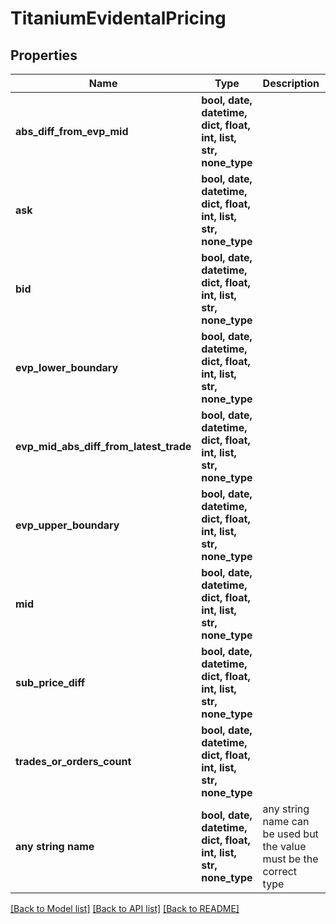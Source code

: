 # TitaniumEvidentalPricing


## Properties
Name | Type | Description | Notes
------------ | ------------- | ------------- | -------------
**abs_diff_from_evp_mid** | **bool, date, datetime, dict, float, int, list, str, none_type** |  | [optional] 
**ask** | **bool, date, datetime, dict, float, int, list, str, none_type** |  | [optional] 
**bid** | **bool, date, datetime, dict, float, int, list, str, none_type** |  | [optional] 
**evp_lower_boundary** | **bool, date, datetime, dict, float, int, list, str, none_type** |  | [optional] 
**evp_mid_abs_diff_from_latest_trade** | **bool, date, datetime, dict, float, int, list, str, none_type** |  | [optional] 
**evp_upper_boundary** | **bool, date, datetime, dict, float, int, list, str, none_type** |  | [optional] 
**mid** | **bool, date, datetime, dict, float, int, list, str, none_type** |  | [optional] 
**sub_price_diff** | **bool, date, datetime, dict, float, int, list, str, none_type** |  | [optional] 
**trades_or_orders_count** | **bool, date, datetime, dict, float, int, list, str, none_type** |  | [optional] 
**any string name** | **bool, date, datetime, dict, float, int, list, str, none_type** | any string name can be used but the value must be the correct type | [optional]

[[Back to Model list]](../README.md#documentation-for-models) [[Back to API list]](../README.md#documentation-for-api-endpoints) [[Back to README]](../README.md)


